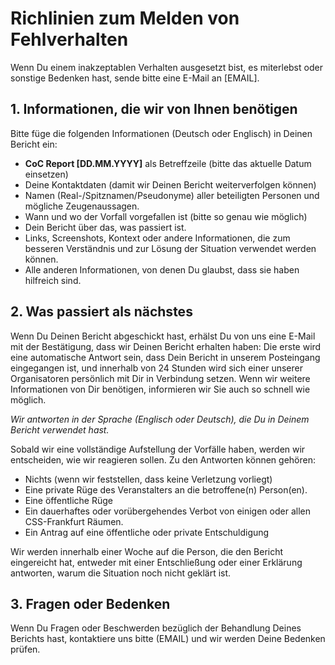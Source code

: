 # Richlinien zum Melden von Fehlverhalten

Wenn Du einem inakzeptablen Verhalten ausgesetzt bist, es miterlebst oder sonstige Bedenken hast, sende bitte eine E-Mail an [EMAIL].

## 1. Informationen, die wir von Ihnen benötigen

Bitte füge die folgenden Informationen (Deutsch oder Englisch) in Deinen Bericht ein:

- **CoC Report [DD.MM.YYYY]** als Betreffzeile (bitte das aktuelle Datum einsetzen)
- Deine Kontaktdaten (damit wir Deinen Bericht weiterverfolgen können)
- Namen (Real-/Spitznamen/Pseudonyme) aller beteiligten Personen und mögliche Zeugenaussagen.
- Wann und wo der Vorfall vorgefallen ist (bitte so genau wie möglich)
- Dein Bericht über das, was passiert ist.
- Links, Screenshots, Kontext oder andere Informationen, die zum besseren Verständnis und zur Lösung der Situation verwendet werden können.
- Alle anderen Informationen, von denen Du glaubst, dass sie haben hilfreich sind.

## 2. Was passiert als nächstes

Wenn Du Deinen Bericht abgeschickt hast, erhälst Du von uns eine E-Mail mit der Bestätigung, dass wir Deinen Bericht erhalten haben: Die erste wird eine automatische Antwort sein, dass Dein Bericht in unserem Posteingang eingegangen ist, und innerhalb von 24 Stunden wird sich einer unserer Organisatoren persönlich mit Dir in Verbindung setzen. Wenn wir weitere Informationen von Dir benötigen, informieren wir Sie auch so schnell wie möglich.

*Wir antworten in der Sprache (Englisch oder Deutsch), die Du in Deinem Bericht verwendet hast.*

Sobald wir eine vollständige Aufstellung der Vorfälle haben, werden wir entscheiden, wie wir reagieren sollen. Zu den Antworten können gehören:

- Nichts (wenn wir feststellen, dass keine Verletzung vorliegt)
- Eine private Rüge des Veranstalters an die betroffene(n) Person(en).
- Eine öffentliche Rüge
- Ein dauerhaftes oder vorübergehendes Verbot von einigen oder allen CSS-Frankfurt Räumen.
- Ein Antrag auf eine öffentliche oder private Entschuldigung

Wir werden innerhalb einer Woche auf die Person, die den Bericht eingereicht hat, entweder mit einer Entschließung oder einer Erklärung antworten, warum die Situation noch nicht geklärt ist.

## 3. Fragen oder Bedenken

Wenn Du Fragen oder Beschwerden bezüglich der Behandlung Deines Berichts hast, kontaktiere uns bitte (EMAIL) und wir werden Deine Bedenken prüfen.